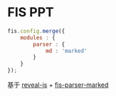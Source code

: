 # FIS PPT

```javascript
fis.config.merge({
    modules : {
        parser : {
            md : 'marked'
        }
    }
});
```

基于 [reveal-js](http://lab.hakim.se/reveal-js/) + [fis-parser-marked](https://github.com/fouber/fis-parser-marked)